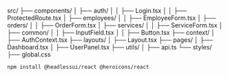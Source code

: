 src/
├── components/
│   ├── auth/
│   │   ├── Login.tsx
│   │   ├── ProtectedRoute.tsx
│   ├── employees/
│   │   ├── EmployeeForm.tsx
│   ├── orders/
│   │   ├── OrderForm.tsx
│   ├── services/
│   │   ├── ServiceForm.tsx
│   ├── common/
│   │   ├── InputField.tsx
│   │   ├── Button.tsx
├── context/
│   ├── AuthContext.tsx
├── layouts/
│   ├── Layout.tsx
├── pages/
│   ├── Dashboard.tsx
│   ├── UserPanel.tsx
├── utils/
│   ├── api.ts
└── styles/
    ├── global.css


    npm install @headlessui/react @heroicons/react